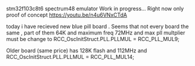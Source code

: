 stm32f103c8t6  spectrum48  emulator
Work in progress... Right now only proof of concept
https://youtu.be/n4u6VNxCTdA

today i have recieved new blue pill board .
Seems that not every board the same , part of them 64K and maximum freq 72MHz and max pll multplier must be change to RCC_OscInitStruct.PLL.PLLMUL = RCC_PLL_MUL9;

Older board (same price) has  128K flash and 112MHz and RCC_OscInitStruct.PLL.PLLMUL = RCC_PLL_MUL14;

